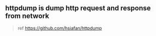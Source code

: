 ## httpdump is dump http request and response from network

> ref https://github.com/hsiafan/httpdump

